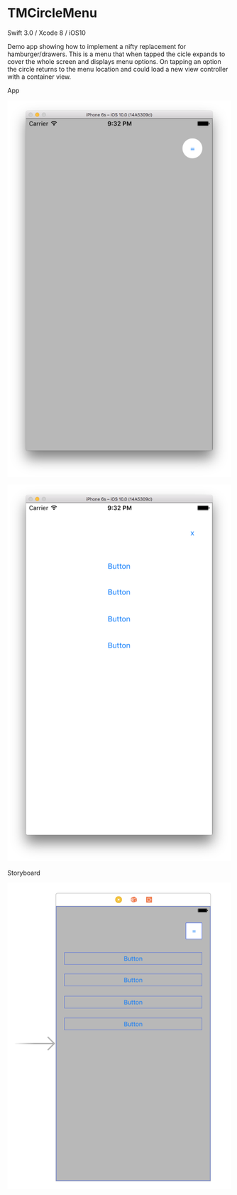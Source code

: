 # TMCircleMenu

Swift 3.0 / Xcode 8 / iOS10

Demo app showing how to implement a nifty replacement for hamburger/drawers. This is a menu that when tapped the cicle expands to cover the whole screen and displays menu options. On tapping an option the circle returns to the menu location and could load a new view controller with a container view.

App

![alt tag](https://raw.githubusercontent.com/dstarsboy/TMCircleMenu/master/1.png)

![alt tag](https://raw.githubusercontent.com/dstarsboy/TMCircleMenu/master/2.png)

Storyboard

![alt tag](https://raw.githubusercontent.com/dstarsboy/TMCircleMenu/master/3.png)
